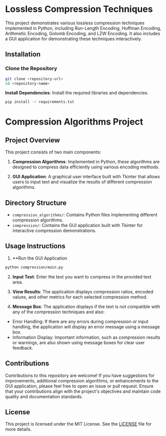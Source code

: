 # Lossless Compression Techniques

This project demonstrates various lossless compression techniques implemented in Python, including Run-Length Encoding, Huffman Encoding, Arithmetic Encoding, Golomb Encoding, and LZW Encoding. It also includes a GUI application for demonstrating these techniques interactively.

## Installation

### Clone the Repository

```bash
git clone <repository-url>
cd <repository-name>
```

**Install Dependencies**: Install the required libraries and dependencies.

```bash
pip install -r requirements.txt
```

# Compression Algorithms Project

## Project Overview
This project consists of two main components:

1. **Compression Algorithms**: Implemented in Python, these algorithms are designed to compress data efficiently using various encoding methods.

2. **GUI Application**: A graphical user interface built with Tkinter that allows users to input text and visualize the results of different compression algorithms.

## Directory Structure
- `compression_algorithms/`: Contains Python files implementing different compression algorithms.
- `compression/`: Contains the GUI application built with Tkinter for interactive compression demonstrations.

## Usage Instructions

1. **Run the GUI Application
```bash
python compression/main.py
```

2. **Input Text**: Enter the text you want to compress in the provided text area.
   
3. **View Results**: The application displays compression ratios, encoded values, and other metrics for each selected compression method.

4. **Message Box**: The application displays if the text is not compatible with any of the compression techniques and also:

- Error Handling: If there are any errors during compression or input handling, the application will display an error message using a message box.
- Information Display: Important information, such as compression results or warnings, are also shown using message boxes for clear user feedback.

## Contributions

Contributions to this repository are welcome! If you have suggestions for improvements, additional compression algorithms, or enhancements to the GUI application, please feel free to open an issue or pull request. Ensure that your contributions align with the project's objectives and maintain code quality and documentation standards.

## License

This project is licensed under the MIT License. See the [LICENSE](LICENSE) file for more details.
